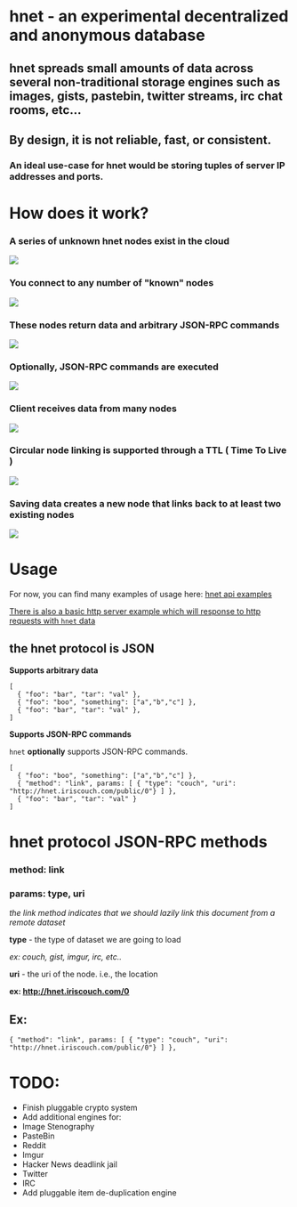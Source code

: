 # hnet - an experimental decentralized and anonymous database

## hnet spreads small amounts of data across several non-traditional storage engines such as images, gists, pastebin, twitter streams, irc chat rooms, etc...

## By design, it is not reliable, fast, or consistent. 

### An ideal use-case for hnet would be storing tuples of server IP addresses and ports.

# How does it work?

### A series of unknown hnet nodes exist in the cloud

<img src="https://github.com/hookio/hnet/raw/master/diagrams/hnet1/hnet-client.png"></img>

### You connect to any number of "known" nodes

<img src="https://github.com/hookio/hnet/raw/master/diagrams/hnet1/top-level-nodes.png"></img>

### These nodes return data and arbitrary JSON-RPC commands

<img src="https://github.com/hookio/hnet/raw/master/diagrams/hnet1/client-query-node.png"></img>

### Optionally, JSON-RPC commands are executed

<img src="https://github.com/hookio/hnet/raw/master/diagrams/hnet1/JSON-RPC-Commands.png"></img>

### Client receives data from many nodes

<img src="https://github.com/hookio/hnet/raw/master/diagrams/hnet1/client-many-nodes.png"></img>

### Circular node linking is supported through a TTL ( Time To Live )

<img src="https://github.com/hookio/hnet/raw/master/diagrams/hnet1/circular-propigation.png"></img>

### Saving data creates a new node that links back to at least two existing nodes

<img src="https://github.com/hookio/hnet/raw/master/diagrams/hnet1/saving-data.png"></img>

# Usage

For now, you can find many examples of usage here: <a href="https://github.com/hookio/hnet/tree/master/examples/">hnet api examples</a>

<a href="https://github.com/hookio/hnet/tree/master/examples/sample-hnet-application/server.js">There is also a basic http server example which will response to http requests with `hnet` data</a>

## the hnet protocol is JSON

**Supports arbitrary data**

```
[
  { "foo": "bar", "tar": "val" },
  { "foo": "boo", "something": ["a","b","c"] },
  { "foo": "bar", "tar": "val" },
]
```

**Supports JSON-RPC commands**

`hnet` **optionally** supports JSON-RPC commands.

```
[
  { "foo": "boo", "something": ["a","b","c"] },
  { "method": "link", params: [ { "type": "couch", "uri": "http://hnet.iriscouch.com/public/0"} ] },
  { "foo": "bar", "tar": "val" }
]
```

# hnet protocol JSON-RPC methods

### method: link
### params: type, uri

*the link method indicates that we should lazily link this document from a remote dataset*

**type** - the type of dataset we are going to load

*ex: couch, gist, imgur, irc, etc..*

**uri** - the uri of the node. i.e., the location

**ex: http://hnet.iriscouch.com/0**

## Ex: 

    { "method": "link", params: [ { "type": "couch", "uri": "http://hnet.iriscouch.com/public/0"} ] },



# TODO:

- Finish pluggable crypto system
- Add additional engines for:
 - Image Stenography
 - PasteBin
 - Reddit
 - Imgur
 - Hacker News deadlink jail
 - Twitter
 - IRC
- Add pluggable item de-duplication engine
